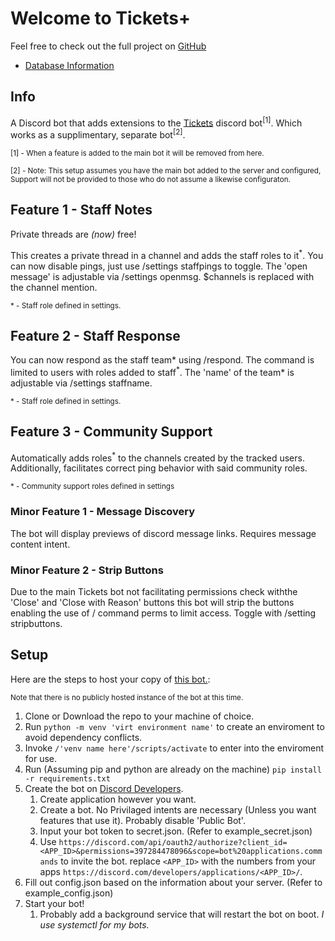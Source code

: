 # Welcome to Tickets+

Feel free to check out the full project on [GitHub](https://github.com/Tech-TTGames/Tickets-Plus)

* [Database Information](docs/database_info.html)

## Info
A Discord bot that adds extensions to the [Tickets](https://github.com/TicketsBot) discord bot<sup>[1]</sup>.
Which works as a supplimentary, separate bot<sup>[2]</sup>.

<sub>[1] - When a feature is added to the main bot it will be removed from here.<sub>

<sub>[2] - Note: This setup assumes you have the main bot added to the server and configured, Support will not be provided to those who do not assume a likewise configuraton.</sub>

## Feature 1 - Staff Notes

Private threads are *(now)* free!

This creates a private thread in a channel and adds the staff roles to it<sup>\*</sup>.
You can now disable pings, just use /settings staffpings to toggle.
The 'open message' is adjustable via /settings openmsg. $channels is replaced with the channel mention.
  
  <sub>\* - Staff role defined in settings.</sub>

## Feature 2 - Staff Response

You can now respond as the staff team\* using /respond.
The command is limited to users with roles added to staff<sup>\*</sup>.
The 'name' of the team\* is adjustable via /settings staffname.
  
  <sub>\* - Staff role defined in settings.</sub>

## Feature 3 - Community Support

Automatically adds roles<sup>\*</sup> to the channels created by the tracked users.
Additionally, facilitates correct ping behavior with said community roles.
  
  <sub>\* - Community support roles defined in settings</sub>


### Minor Feature 1 - Message Discovery

The bot will display previews of discord message links.
Requires message content intent.

### Minor Feature 2 - Strip Buttons

Due to the main Tickets bot not facilitating permissions check withthe 'Close' and 'Close with Reason' buttons this bot will strip the buttons enabling the use of / command perms to limit access.
Toggle with /setting stripbuttons.

## Setup

 Here are the steps to host your copy of [this bot.](https://github.com/Tech-TTGames/Tickets-Plus):
  
  <sub>Note that there is no publicly hosted instance of the bot at this time.</sub>

1. Clone or Download the repo to your machine of choice.
2. Run `python -m venv 'virt environment name'` to create an enviroment to avoid dependency conflicts.
3. Invoke `/'venv name here'/scripts/activate` to enter into the enviroment for use.
4. Run (Assuming pip and python are already on the machine) `pip install -r requirements.txt`
5. Create the bot on [Discord Developers](https://discord.com/developers/applications).
    1. Create application however you want.
    2. Create a bot. No Privilaged intents are necessary (Unless you want features that use it). Probably disable 'Public Bot'.
    3. Input your bot token to secret.json. (Refer to example_secret.json)
    4. Use `https://discord.com/api/oauth2/authorize?client_id=<APP_ID>&permissions=397284478096&scope=bot%20applications.commands` to invite the bot. replace `<APP_ID>` with the numbers from your apps `https://discord.com/developers/applications/<APP_ID>/`.
6. Fill out config.json based on the information about your server. (Refer to example_config.json)
7. Start your bot!
    1. Probably add a background service that will restart the bot on boot. *I use systemctl for my bots.*

